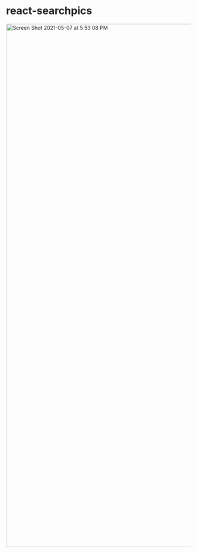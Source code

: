 # react-searchpics

<img width="1429" alt="Screen Shot 2021-05-07 at 5 53 08 PM" src="https://user-images.githubusercontent.com/80994897/117512286-518dd100-af5d-11eb-8063-a33145379fce.png">
